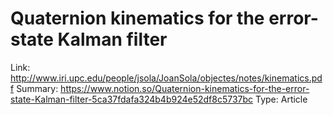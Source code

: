 # Quaternion kinematics for the error-state Kalman filter

Link: http://www.iri.upc.edu/people/jsola/JoanSola/objectes/notes/kinematics.pdf
Summary: https://www.notion.so/Quaternion-kinematics-for-the-error-state-Kalman-filter-5ca37fdafa324b4b924e52df8c5737bc
Type: Article
